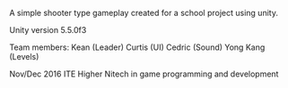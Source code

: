 A simple shooter type gameplay created for a school project using unity. 

Unity version 5.5.0f3

Team members:
Kean (Leader)
Curtis (UI)
Cedric (Sound)
Yong Kang (Levels)

Nov/Dec 2016
ITE Higher Nitech in game programming and development
